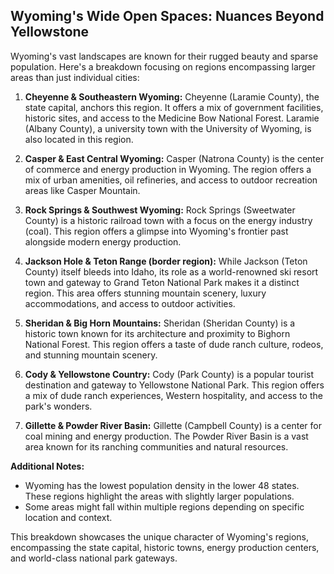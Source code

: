 ## Wyoming's Wide Open Spaces: Nuances Beyond Yellowstone

Wyoming's vast landscapes are known for their rugged beauty and sparse population. Here's a breakdown focusing on regions encompassing larger areas than just individual cities:

1. **Cheyenne & Southeastern Wyoming:** Cheyenne (Laramie County), the state capital, anchors this region. It offers a mix of government facilities, historic sites, and access to the Medicine Bow National Forest. Laramie (Albany County), a university town with the University of Wyoming, is also located in this region.

2. **Casper & East Central Wyoming:** Casper (Natrona County) is the center of commerce and energy production in Wyoming. The region offers a mix of urban amenities, oil refineries, and access to outdoor recreation areas like Casper Mountain.

3. **Rock Springs & Southwest Wyoming:** Rock Springs (Sweetwater County) is a historic railroad town with a focus on the energy industry (coal). This region offers a glimpse into Wyoming's frontier past alongside modern energy production.

4. **Jackson Hole & Teton Range (border region):** While Jackson (Teton County) itself bleeds into Idaho, its role as a world-renowned ski resort town and gateway to Grand Teton National Park makes it a distinct region. This area offers stunning mountain scenery, luxury accommodations, and access to outdoor activities.

5. **Sheridan & Big Horn Mountains:** Sheridan (Sheridan County) is a historic town known for its architecture and proximity to Bighorn National Forest. This region offers a taste of dude ranch culture, rodeos, and stunning mountain scenery.

6. **Cody & Yellowstone Country:** Cody (Park County) is a popular tourist destination and gateway to Yellowstone National Park. This region offers a mix of dude ranch experiences, Western hospitality, and access to the park's wonders.

7. **Gillette & Powder River Basin:** Gillette (Campbell County) is a center for coal mining and energy production. The Powder River Basin is a vast area known for its ranching communities and natural resources.

**Additional Notes:**

- Wyoming has the lowest population density in the lower 48 states. These regions highlight the areas with slightly larger populations.
- Some areas might fall within multiple regions depending on specific location and context.

This breakdown showcases the unique character of Wyoming's regions, encompassing the state capital, historic towns, energy production centers, and world-class national park gateways.
